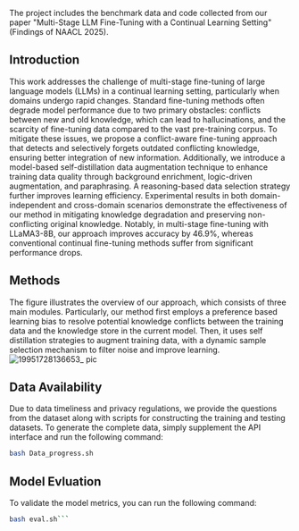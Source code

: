The project includes the benchmark data and code collected from our paper "Multi-Stage LLM Fine-Tuning with a Continual Learning Setting" (Findings of NAACL 2025).

## Introduction

This work addresses the challenge of multi-stage fine-tuning of large language models (LLMs) in a continual learning setting, particularly when domains undergo rapid changes. Standard fine-tuning methods often degrade model performance due to two primary obstacles: conflicts between new and old knowledge, which can lead to hallucinations, and the scarcity of fine-tuning data compared to the vast pre-training corpus. To mitigate these issues, we propose a conflict-aware fine-tuning approach that detects and selectively forgets outdated conflicting knowledge, ensuring better integration of new information. Additionally, we introduce a model-based self-distillation data augmentation technique to enhance training data quality through background enrichment, logic-driven augmentation, and paraphrasing. A reasoning-based data selection strategy further improves learning efficiency. Experimental results in both domain-independent and cross-domain scenarios demonstrate the effectiveness of our method in mitigating knowledge degradation and preserving non-conflicting original knowledge. Notably, in multi-stage fine-tuning with LLaMA3-8B, our approach improves accuracy by 46.9%, whereas conventional continual fine-tuning methods suffer from significant performance drops.

## Methods

The figure illustrates the overview of our approach, which consists of three main modules.
Particularly, our method first employs a preference based learning bias to resolve potential knowledge conflicts between the training data and the knowledge store in the current model.
Then, it uses  self distillation strategies to augment training data, with 
a dynamic sample selection mechanism to filter noise and improve learning. 
![19951728136653_ pic](https://github.com/user-attachments/assets/b03a14e5-e16c-424b-b591-47c864115489)

## Data Availability

Due to data timeliness and privacy regulations, we provide the questions from the dataset along with scripts for constructing the training and testing datasets. To generate the complete data, simply supplement the API interface and run the following command:

```bash
bash Data_progress.sh
```

## Model Evluation

To validate the model metrics, you can run the following command:
```bash
bash eval.sh```
